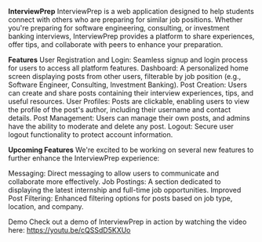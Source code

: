 **InterviewPrep**
InterviewPrep is a web application designed to help students connect with others who are preparing for similar job positions. Whether you're preparing for software engineering, consulting, or investment banking interviews, InterviewPrep provides a platform to share experiences, offer tips, and collaborate with peers to enhance your preparation.

**Features**
User Registration and Login: Seamless signup and login process for users to access all platform features.
Dashboard: A personalized home screen displaying posts from other users, filterable by job position (e.g., Software Engineer, Consulting, Investment Banking).
Post Creation: Users can create and share posts containing their interview experiences, tips, and useful resources.
User Profiles: Posts are clickable, enabling users to view the profile of the post's author, including their username and contact details.
Post Management: Users can manage their own posts, and admins have the ability to moderate and delete any post.
Logout: Secure user logout functionality to protect account information.

**Upcoming Features**
We're excited to be working on several new features to further enhance the InterviewPrep experience:

Messaging: Direct messaging to allow users to communicate and collaborate more effectively.
Job Postings: A section dedicated to displaying the latest internship and full-time job opportunities.
Improved Post Filtering: Enhanced filtering options for posts based on job type, location, and company.

Demo
Check out a demo of InterviewPrep in action by watching the video here: https://youtu.be/cQSSdD5KXUo
